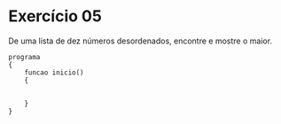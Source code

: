 # Exercício 05

De uma lista de dez números desordenados, encontre e mostre o maior.

```
programa
{	
	funcao inicio()
	{
		
		
	}
}

```
